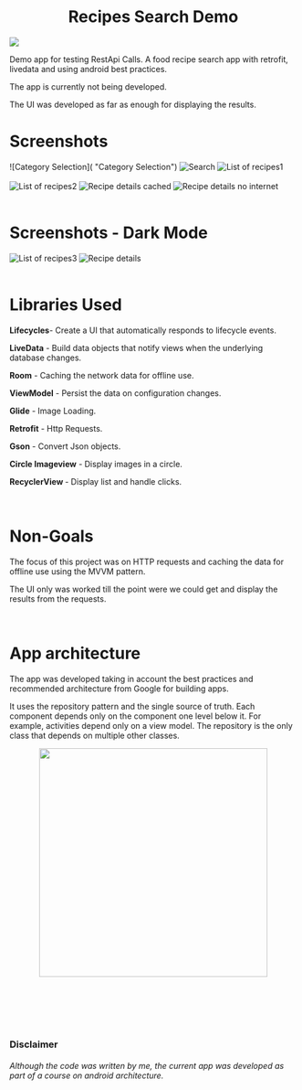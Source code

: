 <h1 align="center">Recipes Search Demo</h1>
<img src="recipes-kotlin-mobile-mock.jpg" heigth="150px"/>
<p>Demo app for testing RestApi Calls.
A food recipe search app with retrofit, livedata and using android best practices.</p>
<p>The app is currently not being developed.</p>
<p>The UI was developed as far as enough for displaying the results.</p>

# Screenshots

![Category Selection]( "Category Selection")
![Search](recipes-kotlin-mobile.png "Search function")
![List of recipes1](recipes-kotlin-mobile1.png "List of searched recipes")
<br></br>
![List of recipes2](recipes-kotlin-mobile2.png "List of searched recipes loading")
![Recipe details cached](screens/screen4.png "Recipe details")
![Recipe details no internet](screens/screen6.png "Recipe details of no cached recipe")
<br></br>
# Screenshots - Dark Mode

![List of recipes3](screens/screen8.png "Recipe List dark mode")
![Recipe details](screens/screen7.png "Recipe details dark mode")
  <br>
  <br>
  
# Libraries Used
  <p><b>Lifecycles</b>- Create a UI that automatically responds to lifecycle events.</p>
  <p><b>LiveData</b> - Build data objects that notify views when the underlying database changes.</p>
  <p><b>Room</b> - Caching the network data for offline use.</p> 
  <p><b>ViewModel</b> - Persist the data on configuration changes.</p>
  <p><b>Glide</b> - Image Loading.</p>
  <p><b>Retrofit</b> - Http Requests.</p>
  <p><b>Gson</b> - Convert Json objects.</p>
  <p><b>Circle Imageview</b> - Display images in a circle.</p>
  <p><b>RecyclerView </b> - Display list and handle clicks.</p>
  <br>
  
# Non-Goals
  <p>The focus of this project was on HTTP requests and caching the data for offline use using the MVVM pattern.</p>
  <p>The UI only was worked till the point were we could get and display the results from the requests.</p>
  <br>
  
# App architecture
  <p>The app was developed taking in account the best practices and recommended architecture from Google for building apps.</p>
  <p>It uses the repository pattern and the single source of truth. Each component depends only on the component one level below it. For example, activities depend only on a view model. The repository is the only class that depends on multiple other classes.</p>
  <div class="center" align="center">
    <img class="center" src="https://developer.android.com/topic/libraries/architecture/images/final-architecture.png" height="400">
  </div>
  <br>
  <br>
  <br>
  <br>
  <br>

### Disclaimer
###### Although the code was written by me, the current app was developed as part of a course on android architecture.</p>


